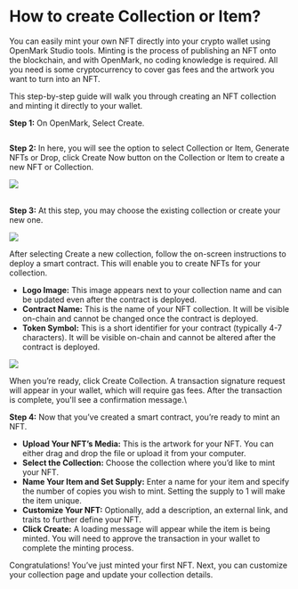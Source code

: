 # How to create Collection or Item?

You can easily mint your own NFT directly into your crypto wallet using OpenMark Studio tools. Minting is the process of publishing an NFT onto the blockchain, and with OpenMark, no coding knowledge is required. All you need is some cryptocurrency to cover gas fees and the artwork you want to turn into an NFT.

This step-by-step guide will walk you through creating an NFT collection and minting it directly to your wallet.

**Step 1:** On OpenMark, Select Create.

<img src="https://lh7-rt.googleusercontent.com/docsz/AD_4nXehlauX46u-zZOACKT__qes58W6rpkY5DVHLGCUzBB2NMS9nVdpzcZYMP6DK4y5oe3OzNEOeMtYxNKhGnQMia7KU6ZLV3vBCfKwTFYt1qGOeDW24lXywquldGRW846T-UuFAbHU9CigthLfB1585RsK3QdN?key=wAsoUxw9zaNxng-SX98sgQ" alt="" data-size="original">



**Step 2:** In here, you will see the option to select Collection or Item, Generate NFTs or Drop, click Create Now button on the Collection or Item to create a new NFT or Collection.

![](https://lh7-rt.googleusercontent.com/docsz/AD\_4nXe721V0rBFfwz8FsufK4qefofuEB\_WIB1w\_Q0YybUwfeQQiRXmJy7uYfue3Jp0ES-s4Su62WHzXZWnv0YUD60032gt5pPzcr\_WaTjXEdBzHDqh8tDjSsHf1J\_yjfG8khBqPQB7GybSAAaKrMlTBBSUfvaOL?key=wAsoUxw9zaNxng-SX98sgQ)

\
**Step 3:** At this step, you may choose the existing collection or create your new one.

![](https://lh7-rt.googleusercontent.com/docsz/AD\_4nXe80UPSQAe\_R7vmIqj9\_FHrYi1vm1csER6tpbwmYAJ3tNhYiUClzYBy0238csoFM6OIFpwDF5zV0mVIKBFCeIu0AKoR7qX8aETO6S\_rEpltaXGKMXB7YPIpB32qrnBsUqpiU-p4HA\_vYivbUi6X9zuTvZcB?key=wAsoUxw9zaNxng-SX98sgQ)

After selecting Create a new collection, follow the on-screen instructions to deploy a smart contract. This will enable you to create NFTs for your collection.

* **Logo Image:** This image appears next to your collection name and can be updated even after the contract is deployed.
* **Contract Name:** This is the name of your NFT collection. It will be visible on-chain and cannot be changed once the contract is deployed.
* **Token Symbol:** This is a short identifier for your contract (typically 4-7 characters). It will be visible on-chain and cannot be altered after the contract is deployed.

![](https://lh7-rt.googleusercontent.com/docsz/AD\_4nXe3dFX527z-V6VGcPQAXtQ9Qa9ivzFcDDI9Fj1wCTZZoHMatrnB2epo5-Jw\_v3O9zPh5qmJWAOk7AKjNErmhR14mxI3xlf7BDG9j5PQAkJ8T4pavTkxvTQCGBrlVaiv6EPhfxfq9uIKNAMFOLkmOi9kb7w?key=wAsoUxw9zaNxng-SX98sgQ)

When you’re ready, click Create Collection. A transaction signature request will appear in your wallet, which will require gas fees. After the transaction is complete, you'll see a confirmation message.\


**Step 4:** Now that you’ve created a smart contract, you’re ready to mint an NFT.&#x20;

* **Upload Your NFT’s Media:** This is the artwork for your NFT. You can either drag and drop the file or upload it from your computer.
* **Select the Collection:** Choose the collection where you’d like to mint your NFT.
* **Name Your Item and Set Supply:** Enter a name for your item and specify the number of copies you wish to mint. Setting the supply to 1 will make the item unique.
* **Customize Your NFT:** Optionally, add a description, an external link, and traits to further define your NFT.
* **Click Create:** A loading message will appear while the item is being minted. You will need to approve the transaction in your wallet to complete the minting process.

Congratulations! You’ve just minted your first NFT. Next, you can customize your collection page and update your collection details.
